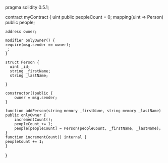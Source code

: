 pragma solidity 0.5.1;

contract myContract {
    uint public peopleCount = 0;
    mapping(uint => Person) public people;
    
    address owner;
    
    modifier onlyOwner() {
    require(msg.sender == owner);
    _;
    }
 
    struct Person {
      uint _id;
      string _firstName;
      string _lastName;
      
    }
    
    constructor()public {
        owner = msg.sender;
    }
    
    function addPerson(string memory _firstName, string memory _lastName) public onlyOwner {
        incrementCount();
        peopleCount += 1;
        people[peopleCount] = Person(peopleCount, _firstName, _lastName);
    }
    function incrementCount() internal {
    peopleCount += 1;
    }
    
}
